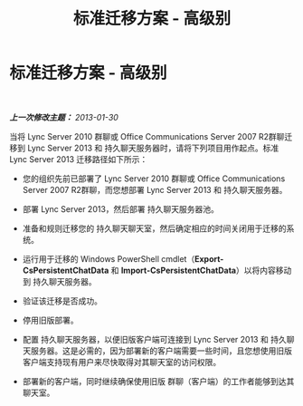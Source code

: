 ﻿---
title: 标准迁移方案 - 高级别
TOCTitle: 标准迁移方案 - 高级别
ms:assetid: e768a7ca-44e3-4969-a6d9-7ed3e7029c5c
ms:mtpsurl: https://technet.microsoft.com/zh-cn/library/JJ205354(v=OCS.15)
ms:contentKeyID: 49314585
ms.date: 05/19/2016
mtps_version: v=OCS.15
ms.translationtype: HT
---

# 标准迁移方案 - 高级别

 

_**上一次修改主题：** 2013-01-30_

当将 Lync Server 2010 群聊或 Office Communications Server 2007 R2群聊迁移到 Lync Server 2013 和 持久聊天服务器时，请将下列项目用作起点。标准 Lync Server 2013 迁移路径如下所示：

  - 您的组织先前已部署了 Lync Server 2010 群聊或 Office Communications Server 2007 R2群聊，而您想部署 Lync Server 2013 和 持久聊天服务器。

  - 部署 Lync Server 2013，然后部署 持久聊天服务器池。

  - 准备和规则迁移您的 持久聊天聊天室，然后确定相应的时间关闭用于迁移的系统。

  - 运行用于迁移的 Windows PowerShell cmdlet（**Export-CsPersistentChatData** 和 **Import-CsPersistentChatData**）以将内容移动到 持久聊天服务器。

  - 验证该迁移是否成功。

  - 停用旧版部署。

  - 配置 持久聊天服务器，以便旧版客户端可连接到 Lync Server 2013 和 持久聊天服务器。这是必需的，因为部署新的客户端需要一些时间，且您想使用旧版客户端支持现有用户来尽快取得对其聊天室的访问权限。

  - 部署新的客户端，同时继续确保使用旧版 群聊（客户端）的工作者能够到达其聊天室。

